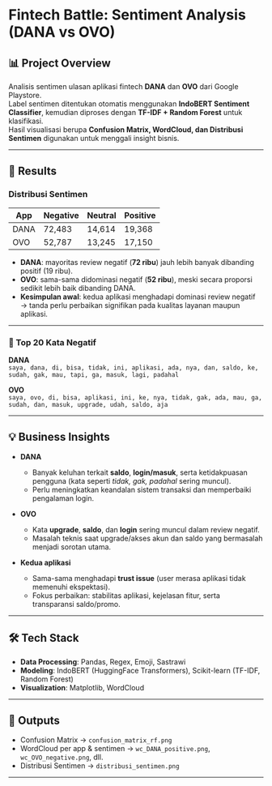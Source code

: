 # Fintech Battle: Sentiment Analysis (DANA vs OVO)

## 📊 Project Overview
Analisis sentimen ulasan aplikasi fintech **DANA** dan **OVO** dari Google Playstore.  
Label sentimen ditentukan otomatis menggunakan **IndoBERT Sentiment Classifier**, kemudian diproses dengan **TF-IDF + Random Forest** untuk klasifikasi.  
Hasil visualisasi berupa **Confusion Matrix, WordCloud, dan Distribusi Sentimen** digunakan untuk menggali insight bisnis.  

---

## 🚀 Results

### Distribusi Sentimen
| App  | Negative | Neutral | Positive |
|------|----------|---------|----------|
| DANA | 72,483   | 14,614  | 19,368   |
| OVO  | 52,787   | 13,245  | 17,150   |

- **DANA**: mayoritas review negatif (**72 ribu**) jauh lebih banyak dibanding positif (19 ribu).  
- **OVO**: sama-sama didominasi negatif (**52 ribu**), meski secara proporsi sedikit lebih baik dibanding DANA.  
- **Kesimpulan awal**: kedua aplikasi menghadapi dominasi review negatif → tanda perlu perbaikan signifikan pada kualitas layanan maupun aplikasi.  

---

### 🔎 Top 20 Kata Negatif
**DANA**  
`saya, dana, di, bisa, tidak, ini, aplikasi, ada, nya, dan, saldo, ke, sudah, gak, mau, tapi, ga, masuk, lagi, padahal`

**OVO**  
`saya, ovo, di, bisa, aplikasi, ini, ke, nya, tidak, gak, ada, mau, ga, sudah, dan, masuk, upgrade, udah, saldo, aja`

---

## 💡 Business Insights
- **DANA**  
  - Banyak keluhan terkait **saldo**, **login/masuk**, serta ketidakpuasan pengguna (kata seperti *tidak, gak, padahal* sering muncul).  
  - Perlu meningkatkan keandalan sistem transaksi dan memperbaiki pengalaman login.  

- **OVO**  
  - Kata **upgrade**, **saldo**, dan **login** sering muncul dalam review negatif.  
  - Masalah teknis saat upgrade/akses akun dan saldo yang bermasalah menjadi sorotan utama.  

- **Kedua aplikasi**  
  - Sama-sama menghadapi **trust issue** (user merasa aplikasi tidak memenuhi ekspektasi).  
  - Fokus perbaikan: stabilitas aplikasi, kejelasan fitur, serta transparansi saldo/promo.  

---

## 🛠️ Tech Stack
- **Data Processing**: Pandas, Regex, Emoji, Sastrawi  
- **Modeling**: IndoBERT (HuggingFace Transformers), Scikit-learn (TF-IDF, Random Forest)  
- **Visualization**: Matplotlib, WordCloud  

---

## 📂 Outputs
- Confusion Matrix → `confusion_matrix_rf.png`   
- WordCloud per app & sentimen → `wc_DANA_positive.png`, `wc_OVO_negative.png`, dll.  
- Distribusi Sentimen → `distribusi_sentimen.png`  

---
